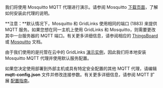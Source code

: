 我们将使用 Mosquitto MQTT 代理进行演示。请参阅 Mosquitto [下载页面](https://mosquitto.org/download/)，了解如何安装此代理的说明。

**注意：**默认情况下，Mosquitto 和 GridLinks 使用相同的端口 (1883) 来提供 MQTT 服务。如果您想在同一主机上使用 GridLinks 和 Mosquitto，则需要更改其中一台服务器的 MQTT 端口。有关更多详细信息，请参阅相应的 [ThingsBoard](/docs/user-guide/install/config/) 或 [Mosquitto](https://mosquitto.org/man/mosquitto-conf-5.html) 文档。

由于我们使用的是托管在云中的 GridLinks [演示实例](https://demo.thingsboard.io/signup)，因此我们将本地安装 Mosquitto MQTT 代理并使用默认服务配置。

如果您决定使用部署到外部主机或具有特定安全配置的其他 MQTT 代理，请编辑 **mqtt-config.json** 文件并修改连接参数。有关更多详细信息，请参阅 MQTT 扩展 [配置指南](/docs/iot-gateway/mqtt/)。
